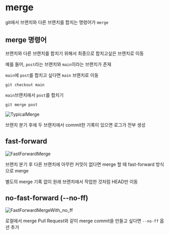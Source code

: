 # merge

git에서 브랜치와 다른 브랜치를 합치는 명령어가 `merge`

## merge 명령어

브랜치와 다른 브랜치를 합치기 위해서 최종으로 합치고싶은 브랜치로 이동

예를 들어, `post`라는 브랜치와 `main`이라는 브랜치가 존재

`main`에 `post`를 합치고 싶다면 `main` 브랜치로 이동

```
git checkout main
```

`main`브랜치에서 `post`를 합치기

```
git merge post
```

![TypicalMerge](https://github.com/Zamoca42/blog/assets/96982072/089fcd33-72e2-4753-81c3-90ad3aa8d238)

브랜치 분기 후에 두 브랜치에서 commit한 기록이 있으면 로그가 전부 생성

## fast-forward

![FastForwardMerge](https://github.com/Zamoca42/blog/assets/96982072/535ff5bc-07b0-4375-9c47-3126a8dd2782)

브랜치 분기 후 다른 브랜치에 아무런 커밋이 없다면 merge 할 때 fast-forward 방식으로 merge

별도의 merge 기록 없이 원래 브랜치에서 작업한 것처럼 HEAD만 이동

## no-fast-forward (--no-ff)

![FastForwardMergeWith_no_ff](https://github.com/Zamoca42/blog/assets/96982072/8589cfc7-278a-4fbd-a08f-605b148e89d3)

로컬에서 merge Pull Request와 같이 merge commit을 만들고 싶다면 `--no-ff` 옵션 추가